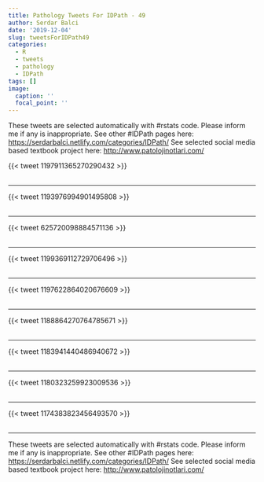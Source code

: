```yaml
---
title: Pathology Tweets For IDPath - 49
author: Serdar Balci
date: '2019-12-04'
slug: tweetsForIDPath49
categories:
  - R
  - tweets
  - pathology
  - IDPath
tags: []
image:
  caption: ''
  focal_point: ''
---
```



These tweets are selected automatically with #rstats code. Please inform me if any is inappropriate.
See other #IDPath pages here: https://serdarbalci.netlify.com/categories/IDPath/ 
See selected social media based textbook project here: http://www.patolojinotlari.com/

{{< tweet 1197911365270290432 >}}
<br>
<br>
<hr>
{{< tweet 1193976994901495808 >}}
<br>
<br>
<hr>
{{< tweet 625720098884571136 >}}
<br>
<br>
<hr>
{{< tweet 1199369112729706496 >}}
<br>
<br>
<hr>
{{< tweet 1197622864020676609 >}}
<br>
<br>
<hr>
{{< tweet 1188864270764785671 >}}
<br>
<br>
<hr>
{{< tweet 1183941440486940672 >}}
<br>
<br>
<hr>
{{< tweet 1180323259923009536 >}}
<br>
<br>
<hr>
{{< tweet 1174383823456493570 >}}
<br>
<br>
<hr>


These tweets are selected automatically with #rstats code. Please inform me if any is inappropriate.
See other #IDPath pages here: https://serdarbalci.netlify.com/categories/IDPath/ 
See selected social media based textbook project here: http://www.patolojinotlari.com/
